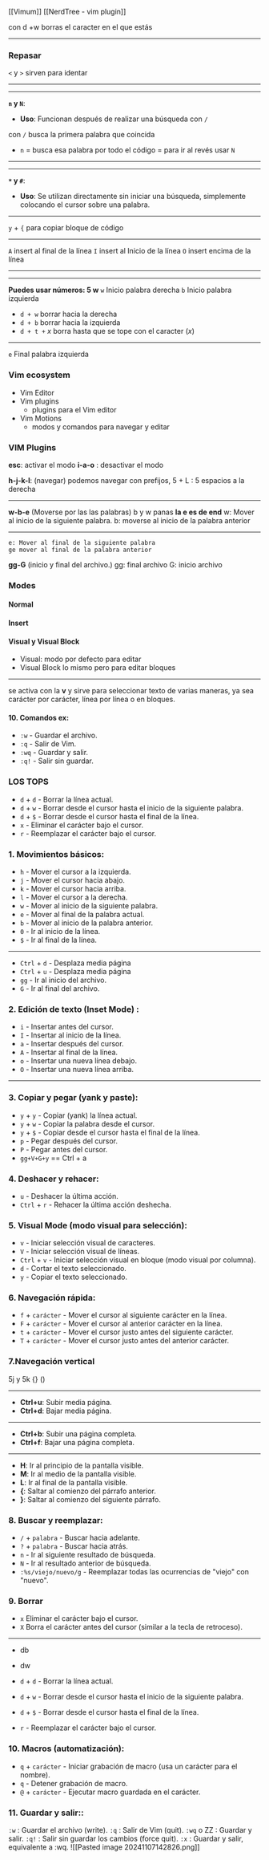 [[Vimum]]
[[NerdTree - vim plugin]]

con d +w borras el caracter en el que estás 

---
### Repasar 
`<` y `>` sirven para identar

---
---
**`n` y `N`**:

- **Uso**: Funcionan después de realizar una búsqueda con `/`

con `/` busca la primera palabra que coincida 
*  `n` = busca esa palabra por todo el código = para ir al revés usar `N` 

---
---

 
**`*` y `#`**:

- **Uso**: Se utilizan directamente sin iniciar una búsqueda, simplemente colocando el cursor sobre una palabra.

---


`y` + `{` para copiar bloque de código 

-----

`A` insert al final de la línea
`I` insert al Inicio de la línea
`O` insert encima de la línea
 
----
----
**Puedes usar números: 5 w** 
`w` Inicio palabra derecha 
`b` Inicio palabra izquierda

- `d + w` borrar hacia la derecha   
- `d + b` borrar hacia la izquierda
- `d + t +` *x*  borra hasta que se tope con el caracter (*x*)  

---
`e` Final palabra izquierda
###  Vim ecosystem 
- Vim Editor
- Vim plugins
	-  plugins para el Vim editor
- Vim Motions
	- modos y comandos para navegar y editar 

### VIM Plugins
**esc**: activar el modo
**i-a-o** : desactivar el modo

 **h-j-k-l**: (navegar) 
	 podemos navegar con prefijos, 5 + L : 5 espacios a la derecha

---

**w-b-e** (Moverse por las las palabras) b y w panas 
	**la e es de end**
	w:  Mover al inicio de la siguiente palabra.
	b: moverse al inicio de la palabra anterior
	
 ---
	e: Mover al final de la siguiente palabra
	ge mover al final de la palabra anterior
	
**gg-G** (inicio y final del archivo.)
	gg: final archivo
	G: inicio archivo

### Modes
#### Normal
#### Insert
#### Visual y Visual Block
- Visual: modo por defecto para editar
- Visual Block lo mismo pero para editar bloques 
- ---
se activa con la **v** y sirve para seleccionar texto de varias maneras,
ya sea carácter por carácter, línea por línea o en bloques.

#### 10. **Comandos ex**:
- `:w` - Guardar el archivo.
- `:q` - Salir de Vim.
- `:wq` - Guardar y salir.
- `:q!` - Salir sin guardar.

### LOS TOPS
- `d` + `d` - Borrar la línea actual.
- `d` + `w` - Borrar desde el cursor hasta el inicio de la siguiente palabra.
- `d` + `$` - Borrar desde el cursor hasta el final de la línea.
- `x` - Eliminar el carácter bajo el cursor.
- `r` - Reemplazar el carácter bajo el cursor.

### 1. **Movimientos básicos**:
- `h` - Mover el cursor a la izquierda.
- `j` - Mover el cursor hacia abajo.
- `k` - Mover el cursor hacia arriba.
- `l` - Mover el cursor a la derecha.
- `w` - Mover al inicio de la siguiente palabra.
- `e` - Mover al final de la palabra actual.
- `b` - Mover al inicio de la palabra anterior.
- `0` - Ir al inicio de la línea.
- `$` - Ir al final de la línea.
- ---
- `Ctrl` + `d` - Desplaza media página
- `Ctrl` + `u` - Desplaza media página
- `gg` - Ir al inicio del archivo.
- `G` - Ir al final del archivo.
  
### 2. **Edición de texto (Inset Mode)** :
- `i` - Insertar antes del cursor.
- `I` - Insertar al inicio de la línea.
- `a` - Insertar después del cursor.
- `A` - Insertar al final de la línea.
- `o` - Insertar una nueva línea debajo.
- `O` - Insertar una nueva línea arriba.
---
### 3. **Copiar y pegar (yank y paste)**:
- `y` + `y` - Copiar (yank) la línea actual.
- `y` + `w` - Copiar la palabra desde el cursor.
- `y` + `$` - Copiar desde el cursor hasta el final de la línea.
- `p` - Pegar después del cursor.
- `P` - Pegar antes del cursor.
- ``gg+V+G+y`` == Ctrl + a 

  
### 4. **Deshacer y rehacer**:
- `u` - Deshacer la última acción.
- `Ctrl` + `r` - Rehacer la última acción deshecha.

### 5. **Visual Mode (modo visual para selección)**:
- `v` - Iniciar selección visual de caracteres.
- `V` - Iniciar selección visual de líneas.
- `Ctrl` + `v` - Iniciar selección visual en bloque (modo visual por columna).
- `d` - Cortar el texto seleccionado.
- `y` - Copiar el texto seleccionado.
  
### 6. **Navegación rápida**:
- `f` + `carácter` - Mover el cursor al siguiente carácter en la línea.
- `F` + `carácter` - Mover el cursor al anterior carácter en la línea.
- `t` + `carácter` - Mover el cursor justo antes del siguiente carácter.
- `T` + `carácter` - Mover el cursor justo antes del anterior carácter.
### 7.**Navegación vertical**
5j y 5k 
{}
()   

---
- **Ctrl+u**: Subir media página.
- **Ctrl+d**: Bajar media página.
----
- **Ctrl+b**: Subir una página completa.
- **Ctrl+f**: Bajar una página completa.
---
- **H**: Ir al principio de la pantalla visible.
- **M**: Ir al medio de la pantalla visible.
- **L**: Ir al final de la pantalla visible.
- **{**: Saltar al comienzo del párrafo anterior.
- **}**: Saltar al comienzo del siguiente párrafo.
 
### 8. **Buscar y reemplazar**:
- `/` + `palabra` - Buscar hacia adelante.
- `?` + `palabra` - Buscar hacia atrás.
- `n` - Ir al siguiente resultado de búsqueda.
- `N` - Ir al resultado anterior de búsqueda.
- `:%s/viejo/nuevo/g` - Reemplazar todas las ocurrencias de "viejo" con "nuevo".



### 9. Borrar 
- `x`  Eliminar el carácter bajo el cursor.
- `X` Borra el carácter antes del cursor (similar a la tecla de retroceso).
- ---
- db 
- dw


-  `d` + `d` - Borrar la línea actual.
- `d` + `w` - Borrar desde el cursor hasta el inicio de la siguiente palabra.
- `d` + `$` - Borrar desde el cursor hasta el final de la línea.

- `r` - Reemplazar el carácter bajo el cursor.


### 10. **Macros (automatización)**:
- `q` + `carácter` - Iniciar grabación de macro (usa un carácter para el nombre).
- `q` - Detener grabación de macro.
- `@` + `carácter` - Ejecutar macro guardada en el carácter.

### 11. **Guardar y salir:**:

`:w` : Guardar el archivo (write).
`:q` : Salir de Vim (quit).
`:wq` o ZZ : Guardar y salir.
`:q!` : Salir sin guardar los cambios (force quit).
`:x` : Guardar y salir, equivalente a :wq.
![[Pasted image 20241107142826.png]]